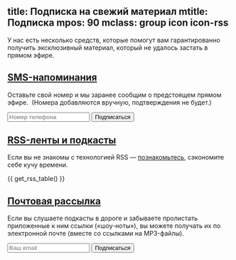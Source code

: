 title: Подписка на свежий материал
mtitle: Подписка
mpos: 90
mclass: group icon icon-rss
---
У нас есть несколько средств, которые помогут вам гарантированно получить
эксклюзивный материал, который не удалось застать в прямом эфире.

## <a href="/subscription.html#sms" name="sms">SMS-напоминания</a>

Оставьте свой номер и мы заранее сообщим о предстоящем прямом эфире.  (Номера
добавляются вручную, подтверждения не будет.)

<form method="post" action="https://dead-channel-news.appspot.com/feedback">
<input type="hidden" name="back" value="http://www.tmradio.net/sms.html"/>
<input type="hidden" name="site" value="tmradio.net/live"/>
<input type="hidden" name="from" value="live@tmradio.net"/>
<input type="text" name="text" placeholder="Номер телефона"/> <input type="submit" value="Подписаться"/>
</form>


## <a href="/subscription.html#rss" name="rss">RSS-ленты и подкасты</a>

Если вы не знакомы с технологией RSS — [познакомьтесь](http://orss.ru/),
сэкономите себе кучу времени.

{{ get_rss_table() }}


## <a href="/subscription.html#mail" name="mail">Почтовая рассылка</a>

Если вы слушаете подкасты в дороге и забываете пролистать приложенные к ним
ссылки («шоу-ноты»), вы можете получать их по электронной почте (вместе со
ссылками на MP3-файлы).

<form action="http://groups.google.com/group/sosonews/boxsubscribe">
<input type="text" name="email" placeholder="Ваш email"/> <input type="submit" value="Подписаться"/>
</form>
